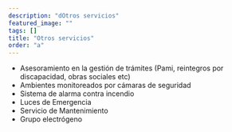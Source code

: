```yaml
---
description: "dOtros servicios"
featured_image: ""
tags: []
title: "Otros servicios"
order: "a"
---
```


-   Asesoramiento en la gestión de trámites (Pami, reintegros por discapacidad, obras sociales etc)
-   Ambientes monitoreados por cámaras de seguridad
-   Sistema de alarma contra incendio
-   Luces de Emergencia
-   Servicio de Mantenimiento
-   Grupo electrógeno
